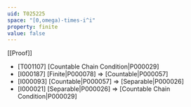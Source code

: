 ```yaml
---
uid: T025225
space: "[0,omega)-times-i^i"
property: finite
value: false
---
```

[[Proof]]

* [T001107] [Countable Chain Condition|P000029]
* [I000187] [Finite|P000078] => [Countable|P000057]
* [I000093] [Countable|P000057] => [Separable|P000026]
* [I000021] [Separable|P000026] => [Countable Chain Condition|P000029]

